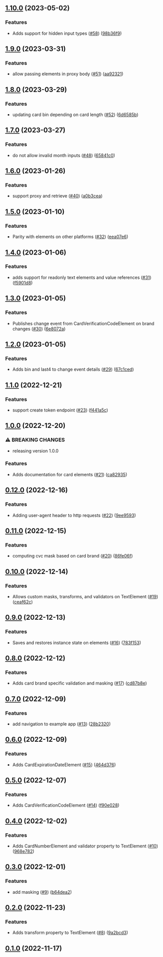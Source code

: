## [1.10.0](https://github.com/Basis-Theory/basistheory-android/compare/1.9.0...1.10.0) (2023-05-02)


### Features

* Adds support for hidden input types ([#58](https://github.com/Basis-Theory/basistheory-android/issues/58)) ([98b36f9](https://github.com/Basis-Theory/basistheory-android/commit/98b36f9b928f5826b51de7f0290db4ca10189473))


## [1.9.0](https://github.com/Basis-Theory/basistheory-android/compare/1.8.0...1.9.0) (2023-03-31)


### Features

* allow passing elements in proxy body ([#51](https://github.com/Basis-Theory/basistheory-android/issues/51)) ([aa92321](https://github.com/Basis-Theory/basistheory-android/commit/aa923215333978dc1034abb1e0ed5c898c05a97c))


## [1.8.0](https://github.com/Basis-Theory/basistheory-android/compare/1.7.0...1.8.0) (2023-03-29)


### Features

* updating card bin depending on card length ([#52](https://github.com/Basis-Theory/basistheory-android/issues/52)) ([6d6585b](https://github.com/Basis-Theory/basistheory-android/commit/6d6585b4ebc947f9f6492fdf604c939251001d5d))


## [1.7.0](https://github.com/Basis-Theory/basistheory-android/compare/1.6.0...1.7.0) (2023-03-27)


### Features

* do not allow invalid month inputs ([#48](https://github.com/Basis-Theory/basistheory-android/issues/48)) ([65841c0](https://github.com/Basis-Theory/basistheory-android/commit/65841c09fef46d918556b73835d0f6ee1ba01a7c))


## [1.6.0](https://github.com/Basis-Theory/basistheory-android/compare/1.5.0...1.6.0) (2023-01-26)


### Features

* support proxy and retrieve ([#40](https://github.com/Basis-Theory/basistheory-android/issues/40)) ([a0b3cea](https://github.com/Basis-Theory/basistheory-android/commit/a0b3cea9474e82e9ba94877acdcd6991306e25af))


## [1.5.0](https://github.com/Basis-Theory/basistheory-android/compare/1.4.0...1.5.0) (2023-01-10)


### Features

* Parity with elements on other platforms ([#32](https://github.com/Basis-Theory/basistheory-android/issues/32)) ([eea07e6](https://github.com/Basis-Theory/basistheory-android/commit/eea07e66bd63488e00ad3210c6d76d052fe288c3))


## [1.4.0](https://github.com/Basis-Theory/basistheory-android/compare/1.3.0...1.4.0) (2023-01-06)


### Features

* adds support for readonly text elements and value references ([#31](https://github.com/Basis-Theory/basistheory-android/issues/31)) ([f5901d8](https://github.com/Basis-Theory/basistheory-android/commit/f5901d897d4b7de787f10b4fab55a76fe2061889))


## [1.3.0](https://github.com/Basis-Theory/basistheory-android/compare/1.2.0...1.3.0) (2023-01-05)


### Features

* Publishes change event from CardVerificationCodeElement on brand changes ([#30](https://github.com/Basis-Theory/basistheory-android/issues/30)) ([6e8072a](https://github.com/Basis-Theory/basistheory-android/commit/6e8072a7c09e1c7388bd23b3834b0e519fa50f97))


## [1.2.0](https://github.com/Basis-Theory/basistheory-android/compare/1.1.0...1.2.0) (2023-01-05)


### Features

* Adds bin and last4 to change event details ([#29](https://github.com/Basis-Theory/basistheory-android/issues/29)) ([67c1ced](https://github.com/Basis-Theory/basistheory-android/commit/67c1ced6f2f007e9394533c40a8d27ff2e5a4c53))


## [1.1.0](https://github.com/Basis-Theory/basistheory-android/compare/1.0.0...1.1.0) (2022-12-21)


### Features

* support create token endpoint ([#23](https://github.com/Basis-Theory/basistheory-android/issues/23)) ([f441a5c](https://github.com/Basis-Theory/basistheory-android/commit/f441a5c4e67ab2ebe17229a293779e8d5ace36a6))


## [1.0.0](https://github.com/Basis-Theory/basistheory-android/compare/0.12.0...1.0.0) (2022-12-20)


### ⚠ BREAKING CHANGES

* releasing version 1.0.0

### Features

* Adds documentation for card elements ([#21](https://github.com/Basis-Theory/basistheory-android/issues/21)) ([ca82935](https://github.com/Basis-Theory/basistheory-android/commit/ca82935df420f39c371596b49f13327e9554c21c))


## [0.12.0](https://github.com/Basis-Theory/basistheory-android/compare/0.11.0...0.12.0) (2022-12-16)


### Features

* Adding user-agent header to http requests ([#22](https://github.com/Basis-Theory/basistheory-android/issues/22)) ([9ee9593](https://github.com/Basis-Theory/basistheory-android/commit/9ee959335788faf5a223c0dd7f9542bd7aa75171))


## [0.11.0](https://github.com/Basis-Theory/basistheory-android/compare/0.10.0...0.11.0) (2022-12-15)


### Features

* computing cvc mask based on card brand ([#20](https://github.com/Basis-Theory/basistheory-android/issues/20)) ([86fe06f](https://github.com/Basis-Theory/basistheory-android/commit/86fe06f57530cc99ce33b64dc290f6972f70a1e9))


## [0.10.0](https://github.com/Basis-Theory/basistheory-android/compare/0.9.0...0.10.0) (2022-12-14)


### Features

* Allows custom masks, transforms, and validators on TextElement ([#19](https://github.com/Basis-Theory/basistheory-android/issues/19)) ([ceaf62c](https://github.com/Basis-Theory/basistheory-android/commit/ceaf62c48249df94be7f4b3ec850c965d46af0b2))


## [0.9.0](https://github.com/Basis-Theory/basistheory-android/compare/0.8.0...0.9.0) (2022-12-13)


### Features

* Saves and restores instance state on elements ([#16](https://github.com/Basis-Theory/basistheory-android/issues/16)) ([783f153](https://github.com/Basis-Theory/basistheory-android/commit/783f153bcca190befbbd124856f6dd7aa9040245))


## [0.8.0](https://github.com/Basis-Theory/basistheory-android/compare/0.7.0...0.8.0) (2022-12-12)


### Features

* Adds card brand specific validation and masking ([#17](https://github.com/Basis-Theory/basistheory-android/issues/17)) ([cd87b8e](https://github.com/Basis-Theory/basistheory-android/commit/cd87b8e43bc5df4d2b5819475d46c0048c72ccd3))


## [0.7.0](https://github.com/Basis-Theory/basistheory-android/compare/0.6.0...0.7.0) (2022-12-09)


### Features

* add navigation to example app ([#13](https://github.com/Basis-Theory/basistheory-android/issues/13)) ([28b2320](https://github.com/Basis-Theory/basistheory-android/commit/28b23208d99c0f44b1d159dfdfc7a75c80dc4ce8))


## [0.6.0](https://github.com/Basis-Theory/basistheory-android/compare/0.5.0...0.6.0) (2022-12-09)


### Features

* Adds CardExpirationDateElement ([#15](https://github.com/Basis-Theory/basistheory-android/issues/15)) ([464d376](https://github.com/Basis-Theory/basistheory-android/commit/464d37633a5e50ed0bdd2d806cc413593babf818))


## [0.5.0](https://github.com/Basis-Theory/basistheory-android/compare/0.4.0...0.5.0) (2022-12-07)


### Features

* Adds CardVerificationCodeElement ([#14](https://github.com/Basis-Theory/basistheory-android/issues/14)) ([f90e028](https://github.com/Basis-Theory/basistheory-android/commit/f90e02820533dcc972db73b6f8415e87fe701bf7))


## [0.4.0](https://github.com/Basis-Theory/basistheory-android/compare/0.3.0...0.4.0) (2022-12-02)


### Features

* Adds CardNumberElement and validator property to TextElement ([#10](https://github.com/Basis-Theory/basistheory-android/issues/10)) ([968e782](https://github.com/Basis-Theory/basistheory-android/commit/968e78240c0179923514bc086d20f81b113cd0ca))


## [0.3.0](https://github.com/Basis-Theory/basistheory-android/compare/0.2.0...0.3.0) (2022-12-01)


### Features

* add masking ([#9](https://github.com/Basis-Theory/basistheory-android/issues/9)) ([b64dea2](https://github.com/Basis-Theory/basistheory-android/commit/b64dea2268499218f515b293d9210d3a9f4b9a64))


## [0.2.0](https://github.com/Basis-Theory/basistheory-android/compare/0.1.0...0.2.0) (2022-11-23)


### Features

* Adds transform property to TextElement ([#8](https://github.com/Basis-Theory/basistheory-android/issues/8)) ([9a2bcd3](https://github.com/Basis-Theory/basistheory-android/commit/9a2bcd38ebbb9b7c34b79ada45609b5981b3d359))


## [0.1.0](https://github.com/Basis-Theory/basistheory-android/compare/0.0.0...0.1.0) (2022-11-17)


